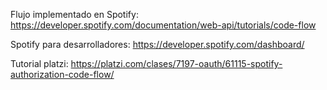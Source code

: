 
Flujo implementado en Spotify: https://developer.spotify.com/documentation/web-api/tutorials/code-flow

Spotify para desarrolladores: https://developer.spotify.com/dashboard/

Tutorial platzi: https://platzi.com/clases/7197-oauth/61115-spotify-authorization-code-flow/